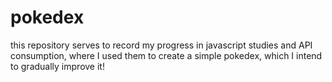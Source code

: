 # pokedex

this repository serves to record my progress in javascript studies and API consumption,
where I used them to create a simple pokedex, which I intend to gradually improve it!
